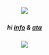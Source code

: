 
⠀⠀
⠀⠀⠀⠀
##### <p align="center">![](https://media.discordapp.net/attachments/1320264943190413378/1351897916016562228/image.png?ex=67e0a9cc&is=67df584c&hm=60fb165870f9b56229f999b2af38221c1e945de641577157b6bd7e421320c537&=&format=webp&quality=lossless&width=371&height=363)</p>
##### <p align="center">hi [info](https://rentry.co/hollywood) & [ata](https://trody.atabook.org)</p>

##### <p align="center">![](https://komarev.com/ghpvc/?username=trody&color=16151c&label=cute&style=flat)</p>
⠀⠀
⠀⠀
